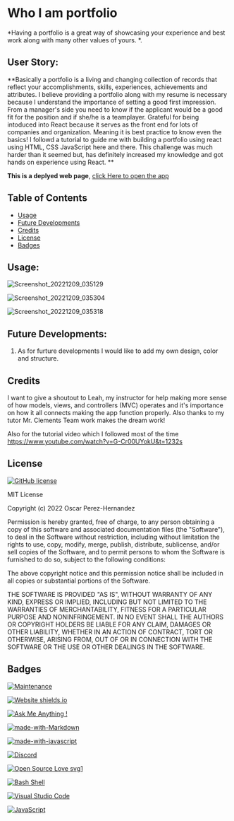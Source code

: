# Who I am portfolio
*Having a portfolio is a great way of showcasing your experience and best work along with many other values of yours. *.

## User Story:

**Basically a portfolio is a living and changing collection of records that reflect your accomplishments, skills, experiences, achievements and attributes. I believe providing a portfolio along with my resume is necessary because I understand the importance of setting a good first impression. From a manager's side you need to know if the applicant would be a good fit for the position and if she/he is a teamplayer. Grateful for being intoduced into React because it serves as the front end for lots of companies and organization. Meaning it is best practice to know even the basics! I followd a tutorial to guide me with building a portfolio using react using HTML, CSS JavaScript here and there. This challenge was much harder than it seemed but, has definitely increased my knowledge and got hands on experience using React. **

**This is a deplyed web page**, [click Here to open the app](https://lilotechgod.github.io/Who-I-am-portfolio/)


## Table of Contents

- [Usage](#usage)
- [Future Developments](#future-developments)
- [Credits](#credits)
- [License](#license)
- [Badges](#badges)

## Usage:

![Screenshot_20221209_035129](https://user-images.githubusercontent.com/112797175/206803658-1a2c4c72-ff8e-4f8f-941b-3ef81f374210.png)

![Screenshot_20221209_035304](https://user-images.githubusercontent.com/112797175/206803705-af14fa3c-6496-4b19-9a58-796c5a1b5076.png)

![Screenshot_20221209_035318](https://user-images.githubusercontent.com/112797175/206803722-20641d4e-8721-49b0-9b09-baedd32c8cf4.png)


## Future Developments:

1. As for furture developments I would like to add my own design, color and structure.

## Credits

I want to give a shoutout to Leah, my instructor for help making more sense of how models, views, and controllers (MVC) operates and it's importance on how it all connects making the app function properly.
Also thanks to my tutor Mr. Clements Team work makes the dream work!

Also for the tutorial video which I followed most of the time 
https://www.youtube.com/watch?v=G-Cr00UYokU&t=1232s

## License

[![GitHub license](https://img.shields.io/github/license/Naereen/StrapDown.js.svg)](https://github.com/Naereen/StrapDown.js/blob/master/LICENSE)

MIT License

Copyright (c) 2022 Oscar Perez-Hernandez

Permission is hereby granted, free of charge, to any person obtaining a copy of this software and associated documentation files (the "Software"), to deal in the Software without restriction, including without limitation the rights to use, copy, modify, merge, publish, distribute, sublicense, and/or sell copies of the Software, and to permit persons to whom the Software is furnished to do so, subject to the following conditions:

The above copyright notice and this permission notice shall be included in all copies or substantial portions of the Software.

THE SOFTWARE IS PROVIDED "AS IS", WITHOUT WARRANTY OF ANY KIND, EXPRESS OR IMPLIED, INCLUDING BUT NOT LIMITED TO THE WARRANTIES OF MERCHANTABILITY, FITNESS FOR A PARTICULAR PURPOSE AND NONINFRINGEMENT. IN NO EVENT SHALL THE AUTHORS OR COPYRIGHT HOLDERS BE LIABLE FOR ANY CLAIM, DAMAGES OR OTHER LIABILITY, WHETHER IN AN ACTION OF CONTRACT, TORT OR OTHERWISE, ARISING FROM, OUT OF OR IN CONNECTION WITH THE SOFTWARE OR THE USE OR OTHER DEALINGS IN THE SOFTWARE.

## Badges

[![Maintenance](https://img.shields.io/badge/Maintained%3F-yes-green.svg)](https://GitHub.com/LilOTechGod/E-commerce-back-end/)

[![Website shields.io](https://img.shields.io/website-up-down-green-red/http/shields.io.svg)](http://shields.io/)

[![Ask Me Anything !](https://img.shields.io/badge/Ask%20me-anything-1abc9c.svg)](https://GitHub.com/LilOTechGod/)

[![made-with-Markdown](https://img.shields.io/badge/Made%20with-Markdown-1f425f.svg)](http://commonmark.org)

[![made-with-javascript](https://img.shields.io/badge/Made%20with-JavaScript-1f425f.svg)](https://www.javascript.com)

[![Discord](https://badgen.net/badge/icon/discord?icon=discord&label)](https://https://discord.com/Oph3023x#9827/)

[![Open Source Love svg1](https://badges.frapsoft.com/os/v1/open-source.svg?v=103)](https://github.com/ellerbrock/open-source-badges/)

[![Bash Shell](https://badges.frapsoft.com/bash/v1/bash.png?v=103)](https://github.com/ellerbrock/open-source-badges/)

[![Visual Studio Code](https://img.shields.io/badge/--007ACC?logo=visual%20studio%20code&logoColor=ffffff)](https://code.visualstudio.com/)

[![JavaScript](https://img.shields.io/badge/--F7DF1E?logo=javascript&logoColor=000)](https://www.javascript.com/)
